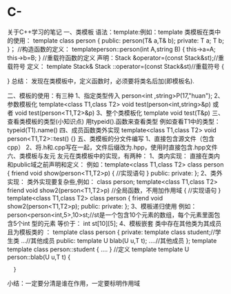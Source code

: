# C-
关于C++学习的笔记
一、类模板
语法：template<class typename>:例如：template<class T>
类模板在类中的使用：
template<class T>
class person
{
public:
  person(T& a,T& b);
private:
  T a; 
  T b;
}；
//构造函数的定义：
template<T>person::person(int A,string B)
{
  this->a=A;
  this->b=B;
}
  //重载符函数的定义
  声明：Stack &operator=(const Stack&st);//重载符号
  定义：
template<class T>
Stack<T>& Stack<T> ::operator=(const Stack&st)//重载符号
{
  
}
总结：
  发现在类模板中，定义函数时，必须要将类名后加<typename>(即模板名).

二、模板的使用：有三种
1、指定类型传入
person<int ,string>P(17,"huan");
2、参数模板化
template<class T1,class T2>
void test(person<int,string>&p)
或者
void test(person<T1,T2>&p)
3、整个类模板化
template<class T>
void test(T&p)
三、查看类模板的类型(小知识点)
  用typeid().函数来查看类型
  例如查看T1中的类型：
  typeid(T1).name()
四、成员函数类外实现
  template<class T1,class T2>
  void person<T1,T2>::test()
  {}
五、类模板的分文件编写
  1、直接包含源文件（包含cpp）
  2、将.h和.cpp写在一起，文件后缀改为.hpp，使用时直接包含.hpp文件
六、类模板与友元
  友元在类模板中的实现，有两种：
  1、类内实现：
     直接在类内和public域之前声明和定义：
     例如：template<class T1,class T2>
           class person
           {
            friend void show(person<T1,T2>p)
            {
              //实现语句
             }
            public:
            private:
           };
  2、类外实现：
     类外实现要复杂些,例如：
     class person;
     template<class T1,class T2>
     friend void show2(person<T1,T2>p) //全局函数，不用加作用域
      {
              //实现语句
      }
     template<class T1,class T2>
     class person 
     {
      friend void show2(person<T1,T2>p);
      public:
      private:
     };
3、模板递归使用
  例如：
    person<person<int,5>,10>st;//st是一个包含10个元素的数组，每个元素里面包含5个int 型的元素
   等价于：
    int st[10][5];
 4、模板嵌套
  类中存在其他类为其成员且为模板类的 ：
  template <typename T>
  class person
  {
   private:
     template<typename U>
     class student;//学生类
     ...//其他成员
  public:
     template<typename U>
     U blab(U u,T t);
     ....//其他成员
 };
  template<typename T>
    template<typename U>
      class person<T>::student 
      {
          ....
      }
  //定义
  template<typename T>
    template<typename U>
      U person<T>::blab(U u,T t)
      {

      }  
  小结：一定要分清是谁在作用，一定要标明作用域
  
  
  
